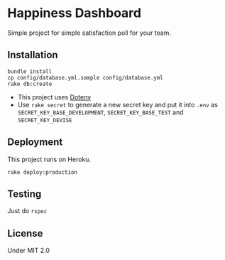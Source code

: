 Happiness Dashboard
==

Simple project for simple satisfaction poll for your team.

## Installation

```shell
bundle install
cp config/database.yml.sample config/database.yml
rake db:create
```

* This project uses [Dotenv]()
* Use `rake secret` to generate a new secret key and put it into `.env` as `SECRET_KEY_BASE_DEVELOPMENT`, `SECRET_KEY_BASE_TEST` and `SECRET_KEY_DEVISE`

## Deployment

This project runs on Heroku.

```shell
rake deploy:production
```

## Testing

Just do `rspec`

## License

Under MIT 2.0